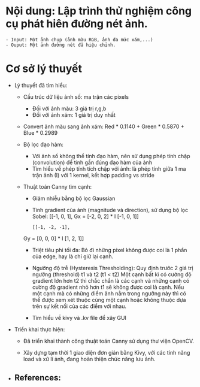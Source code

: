 # Nội dung: Lập trình thử nghiệm công cụ phát hiên đường nét ảnh.
    - Input: Một ảnh chụp (ảnh màu RGB, ảnh đa mức xám,...)
    - Ouput: Một ảnh đường nét đã hiệu chỉnh.

# Cơ sở lý thuyết
* Lý thuyết đã tìm hiểu:
    - Cấu trúc dữ liệu ảnh số: ma trận các pixels
        + Đối với ảnh màu: 3 giá trị r,g,b
        + Đối với ảnh xám: 1 giá trị duy nhất

    - Convert ảnh màu sang ảnh xám: Red * 0.1140 + Green * 0.5870 + Blue * 0.2989

    - Bộ lọc đạo hàm: 
        + Với ảnh số không thể tính đạo hàm, nên sử dụng phép tính chập (convolution) để tính gần đúng đạo hàm của ảnh
        + Tìm hiểu về phép tính tích chập với ảnh: là phép tính giữa 1 ma trận ảnh (I) với 1 kernel, kết hợp padding vs stride

    - Thuật toán Canny tìm cạnh:
        + Giảm nhiễu bằng bộ lọc Gaussian
        + Tính gradient của ảnh (magnitude và direction), sử dụng bộ lọc Sobel:
              [[-1, 0, 1],
        Gx =   [-2, 0, 2]   * I
               [-1, 0, 1]]
        
              [[-1, -2, -1],
        Gy =   [0,  0,  0]   * I
               [1,  2,  1]]
        
        + Triệt tiêu phi tối đa:
        Bỏ đi những pixel không được coi là 1 phần của edge, hay là chỉ giữ lại cạnh.

        + Ngưỡng độ trễ (Hysteresis Thresholding):
        Quy định trước 2 giá trị ngưỡng (threshold) t1 và t2 (t1 < t2)
        Một cạnh bất kì có cường độ gradient lớn hơn t2 thì chắc chắn là các cạnh
        và những cạnh có cường độ gradient nhỏ hơn t1 sẽ không được coi là cạnh. 
        Nếu một cạnh mà có những điểm ảnh nằm trong ngưỡng này thì có thể được xem xét thuộc cùng một cạnh hoặc không thuộc dựa trên sự kết nối của các điểm với nhau.

        - Tìm hiểu về kivy và .kv file để xây GUI

* Triển khai thực hiện:
    - Đã triển khai thành công thuật toán Canny sử dụng thư viện OpenCV.

    - Xây dựng tạm thời 1 giao diện đơn giản bằng Kivy, với các tính năng load và xử lí ảnh, đang hoàn thiện chức năng lưu ảnh.

* References:
    - 